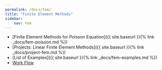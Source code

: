 ```yaml
---
permalink: /docs/fem/
title: "Finite Element Methods"
sidebar:
    nav: fem
---
```



- [Finite Element Methods for Poisson Equation]({{ site.baseurl }}{% link _docs/fem-poisson.md %})
- [Projects: Linear Finite Element Methods]({{ site.baseurl }}{% link _docs/project-fem.md %})
- [List of Examples]({{ site.baseurl }}{% link _docs/fem-examples.md %})
- [Work Flow]()
